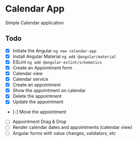 # Calendar App

Simple Calendar application

## Todo

- [x] Initiate the Angular `ng new calendar-app`
- [x] Install Angular Material `ng add @angular/material`
- [x] ESLint `ng add @angular-eslint/schematics`
- [x] Create an Appointment form
- [x] Calendar view
- [x] Calendar service
- [x] Create an appointment
- [x] Show the appointment on calendar
- [x] Delete the appointment
- [x] Update the appointment
- [-] Move the appointment
- [ ] Appointment Drag & Drop
- [ ] Render calendar dates and appointments (calendar view)
- [ ] Angular forms with value changes, validators, etc
